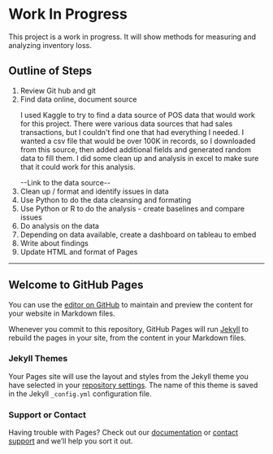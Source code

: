 <h1>Work In Progress</h1>

This project is a work in progress. It will show methods for measuring and analyzing inventory loss. 

<h2> Outline of Steps </h2>
<ol>
  <li> Review Git hub and git</li>
  <li> Find data online, document source </li>
    <p>I used Kaggle to try to find a data source of POS data that would work for this project. There were various data sources that had sales transactions, but I couldn't find one that had everything I needed. I wanted a csv file that would be over 100K in records, so I downloaded from this source, then added additional fields and generated random data to fill them. I did some clean up and analysis in excel to make sure that it could work for this analysis. </p>
  --Link to the data source--
  <li> Clean up / format and identify issues in data </li>
  <li> Use Python to do the data cleansing and formating </li>
  <li> Use Python or R to do the analysis - create baselines and compare issues </li>
  <li> Do analysis on the data </li>
  <li> Depending on data available, create a dashboard on tableau to embed </li>
  <li> Write about findings </li>
  <li> Update HTML and format of Pages </li>
  </ol>


  -------------------------------------------------------------------------------------------------------------------------------------------------------------
  
  
  ## Welcome to GitHub Pages

You can use the [editor on GitHub](https://github.com/KristinNLynch/WorkinProgress/edit/gh-pages/index.md) to maintain and preview the content for your website in Markdown files.

Whenever you commit to this repository, GitHub Pages will run [Jekyll](https://jekyllrb.com/) to rebuild the pages in your site, from the content in your Markdown files.


### Jekyll Themes

Your Pages site will use the layout and styles from the Jekyll theme you have selected in your [repository settings](https://github.com/KristinNLynch/WorkinProgress/settings/pages). The name of this theme is saved in the Jekyll `_config.yml` configuration file.

### Support or Contact

Having trouble with Pages? Check out our [documentation](https://docs.github.com/categories/github-pages-basics/) or [contact support](https://support.github.com/contact) and we’ll help you sort it out.
